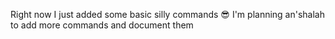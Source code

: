 Right now I just added some basic silly commands 😎
I'm planning an'shalah to add more commands and document them

